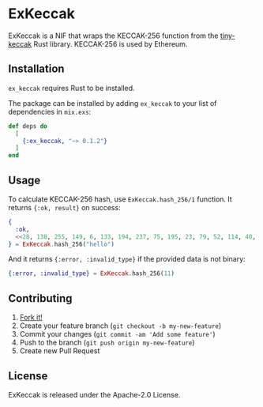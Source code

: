 # ExKeccak

ExKeccak is a NIF that wraps the KECCAK-256 function from the [tiny-keccak](https://github.com/debris/tiny-keccak) Rust library. KECCAK-256 is used by Ethereum.

## Installation

`ex_keccak` requires Rust to be installed.

The package can be installed by adding `ex_keccak` to your list of dependencies in `mix.exs`:

```elixir
def deps do
  [
    {:ex_keccak, "~> 0.1.2"}
  ]
end
```

## Usage

To calculate KECCAK-256 hash, use `ExKeccak.hash_256/1` function. It returns `{:ok, result}` on success:

```elixir
{
  :ok,
  <<28, 138, 255, 149, 6, 133, 194, 237, 75, 195, 23, 79, 52, 114, 40, 123, 86, 217, 81, 123, 156, 148, 129, 39, 49, 154, 9, 167, 163, 109, 234, 200>>
} = ExKeccak.hash_256("hello")
```

And it returns `{:error, :invalid_type}` if the provided data is not binary:

```elixir
{:error, :invalid_type} = ExKeccak.hash_256(11)
```

## Contributing

1. [Fork it!](https://github.com/tzumby/ex_keccak)
2. Create your feature branch (`git checkout -b my-new-feature`)
3. Commit your changes (`git commit -am 'Add some feature'`)
4. Push to the branch (`git push origin my-new-feature`)
5. Create new Pull Request

## License

ExKeccak is released under the Apache-2.0 License.
